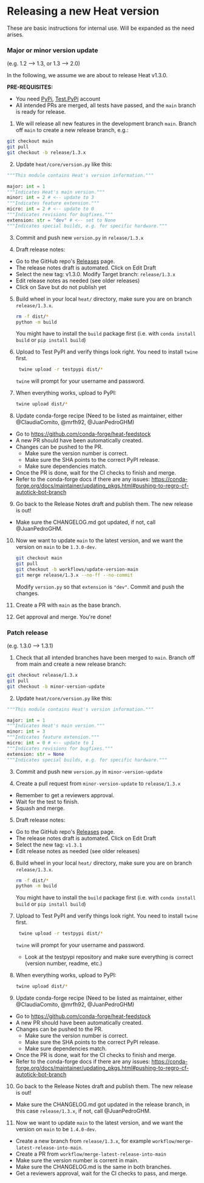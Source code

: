 # Releasing a new Heat version

These are basic instructions for internal use. Will be expanded as the need arises.

### Major or minor version update

(e.g. 1.2 --> 1.3, or 1.3 --> 2.0)

In the following, we assume we are about to release Heat v1.3.0.

**PRE-REQUISITES:**

- You need [PyPi](https://pypi.org/), [Test.PyPi](https://test.pypi.org/) account
- All intended PRs are merged, all tests have passed, and the `main` branch is ready for release.

1. We will release all new features in the development branch `main`. Branch off  `main` to create a new release branch, e.g.:

```bash
git checkout main
git pull
git checkout -b release/1.3.x
```

2. Update `heat/core/version.py` like this:

```python
"""This module contains Heat's version information."""

major: int = 1
"""Indicates Heat's main version."""
minor: int = 2 # <-- update to 3
"""Indicates feature extension."""
micro: int = 2 # <-- update to 0
"""Indicates revisions for bugfixes."""
extension: str = "dev" # <-- set to None
"""Indicates special builds, e.g. for specific hardware."""
```

3. Commit and push new `version.py` in `release/1.3.x`

4. Draft release notes:

  - Go to the GitHub repo's [Releases](https://github.com/helmholtz-analytics/heat/releases) page.
  - The release notes draft is automated. Click on Edit Draft
  - Select the new tag: v1.3.0. Modify Target branch: `release/1.3.x`
  - Edit release notes as needed (see older releases)
  - Click on Save but do not publish yet

5. Build wheel in your local `heat/` directory, make sure you are on branch `release/1.3.x`.

   ```bash
   rm -f dist/*
   python -m build
   ```

   You might have to install the `build` package first (i.e. with `conda install build` or `pip install build`)

6. Upload to Test PyPI and verify things look right. You need to install `twine` first.

    ```bash
     twine upload -r testpypi dist/*
     ```

    `twine` will prompt for your username and password.

7. When everything works, upload to PyPI:

   ```bash
   twine upload dist/*
   ```

8. Update conda-forge recipe (Need to be listed as maintainer, either @ClaudiaComito, @mrfh92, @JuanPedroGHM)
  - Go to https://github.com/conda-forge/heat-feedstock
  - A new PR should have been automatically created.
  - Changes can be pushed to the PR.
    - Make sure the version number is correct.
    - Make sure the SHA points to the correct PyPI release.
    - Make sure dependencies match.
  - Once the PR is done, wait for the CI checks to finish and merge.
  - Refer to the conda-forge docs if there are any issues: https://conda-forge.org/docs/maintainer/updating_pkgs.html#pushing-to-regro-cf-autotick-bot-branch

9. Go back to the Release Notes draft and publish them. The new release is out!

  - Make sure the CHANGELOG.md got updated, if not, call @JuanPedroGHM.

10. Now we want to update `main` to the latest version, and we want the version on `main` to be `1.3.0-dev`.

    ```bash
    git checkout main
    git pull
    git checkout -b workflows/update-version-main
    git merge release/1.3.x --no-ff --no-commit
    ```

    Modify `version.py` so that `extension` is `"dev"`. Commit and push the changes.

12. Create a PR with `main` as the base branch.


13. Get approval and merge. You're done!

### Patch release

(e.g. 1.3.0 --> 1.3.1)

1. Check that all intended branches have been merged to `main`. Branch off from main and create a new release branch:

```bash
git checkout release/1.3.x
git pull
git checkout -b minor-version-update
```

2. Update `heat/core/version.py` like this:

```python
"""This module contains Heat's version information."""

major: int = 1
"""Indicates Heat's main version."""
minor: int = 3
"""Indicates feature extension."""
micro: int = 0 # <-- update to 1
"""Indicates revisions for bugfixes."""
extension: str = None
"""Indicates special builds, e.g. for specific hardware."""
```

3. Commit and push new `version.py` in `minor-version-update`

4. Create a pull request from `minor-version-update` to `release/1.3.x`

  - Remember to get a reviewers approval.
  - Wait for the test to finish.
  - Squash and merge.


5. Draft release notes:

  - Go to the GitHub repo's [Releases](https://github.com/helmholtz-analytics/heat/releases) page.
  - The release notes draft is automated. Click on Edit Draft
  - Select the new tag: `v1.3.1`
  - Edit release notes as needed (see older releases)

6. Build wheel in your local `heat/` directory, make sure you are on branch `release/1.3.x`.

   ```bash
   rm -f dist/*
   python -m build
   ```

   You might have to install the `build` package first (i.e. with `conda install build` or `pip install build`)

7. Upload to Test PyPI and verify things look right. You need to install `twine` first.

    ```bash
     twine upload -r testpypi dist/*
     ```

    `twine` will prompt for your username and password.

    - Look at the testpypi repository and make sure everything is correct (version number, readme, etc.)

8. When everything works, upload to PyPI:

   ```bash
   twine upload dist/*
   ```

9. Update conda-forge recipe (Need to be listed as maintainer, either @ClaudiaComito, @mrfh92, @JuanPedroGHM)
  - Go to https://github.com/conda-forge/heat-feedstock
  - A new PR should have been automatically created.
  - Changes can be pushed to the PR.
    - Make sure the version number is correct.
    - Make sure the SHA points to the correct PyPI release.
    - Make sure dependencies match.
  - Once the PR is done, wait for the CI checks to finish and merge.
  - Refer to the conda-forge docs if there are any issues: https://conda-forge.org/docs/maintainer/updating_pkgs.html#pushing-to-regro-cf-autotick-bot-branch


10. Go back to the Release Notes draft and publish them. The new release is out!
  - Make sure the CHANGELOG.md got updated in the release branch, in this case `release/1.3.x`, if not, call @JuanPedroGHM.

11. Now we want to update `main` to the latest version, and we want the version on `main` to be `1.4.0-dev`.
  - Create a new branch from `release/1.3.x`, for example `workflow/merge-latest-release-into-main`.
  - Create a PR from `workflow/merge-latest-release-into-main`
  - Make sure the version number is corrent in main.
  - Make sure the CHANGELOG.md is the same in both branches.
  - Get a reviewers approval, wait for the CI checks to pass, and merge.
